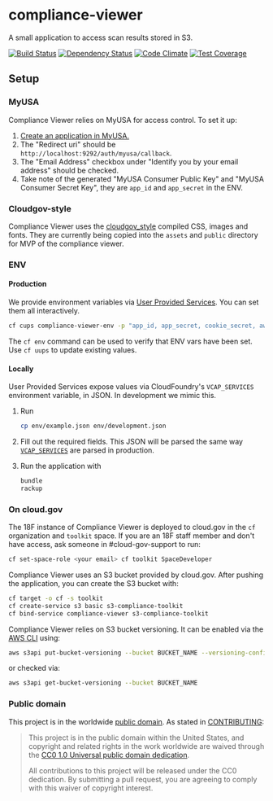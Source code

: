 # compliance-viewer

A small application to access scan results stored in S3.

[![Build Status](https://travis-ci.org/18F/compliance-viewer.svg?branch=master)](https://travis-ci.org/18F/compliance-viewer)
[![Dependency Status](https://gemnasium.com/18F/compliance-viewer.svg)](https://gemnasium.com/18F/compliance-viewer)
[![Code Climate](https://codeclimate.com/github/18F/compliance-viewer/badges/gpa.svg)](https://codeclimate.com/github/18F/compliance-viewer)
[![Test Coverage](https://codeclimate.com/github/18F/compliance-viewer/badges/coverage.svg)](https://codeclimate.com/github/18F/compliance-viewer/coverage)

## Setup

### MyUSA

Compliance Viewer relies on MyUSA for access control. To set it up:

1. [Create an application in MyUSA.](https://alpha.my.usa.gov/applications/new)
1. The "Redirect uri" should be `http://localhost:9292/auth/myusa/callback`.
1. The "Email Address" checkbox under "Identify you by your email address" should be checked.
1. Take note of the generated "MyUSA Consumer Public Key" and "MyUSA Consumer Secret Key", they are `app_id` and `app_secret` in the ENV.

### Cloudgov-style


Compliance Viewer uses the [cloudgov_style](https://github.com/18F/cg-style) compiled CSS, images and fonts. They are currently being copied into the `assets` and `public` directory for MVP of the compliance viewer.

### ENV

#### Production

We provide environment variables via [User Provided Services](https://docs.cloudfoundry.org/devguide/services/user-provided.html). You can set them all interactively.

```bash
cf cups compliance-viewer-env -p "app_id, app_secret, cookie_secret, aws_region, results_folder"
```

The `cf env` command can be used to verify that ENV vars have been set. Use `cf uups` to update existing values.

#### Locally

User Provided Services expose values via CloudFoundry's `VCAP_SERVICES` environment variable, in JSON. In development we mimic this.

1. Run

    ```bash
    cp env/example.json env/development.json
    ```

1. Fill out the required fields. This JSON will be parsed the same way [`VCAP_SERVICES`](https://docs.cloudfoundry.org/devguide/deploy-apps/environment-variable.html#VCAP-SERVICES) are parsed in production.
1. Run the application with

    ```bash
    bundle
    rackup
    ```

### On cloud.gov

The 18F instance of Compliance Viewer is deployed to cloud.gov in the `cf` organization and `toolkit` space. If you are an 18F staff member and don't have access, ask someone in #cloud-gov-support to run:

```bash
cf set-space-role <your email> cf toolkit SpaceDeveloper
```

Compliance Viewer uses an S3 bucket provided by cloud.gov. After pushing the application, you can create the S3 bucket with:

```bash
cf target -o cf -s toolkit
cf create-service s3 basic s3-compliance-toolkit
cf bind-service compliance-viewer s3-compliance-toolkit
```

Compliance Viewer relies on S3 bucket versioning. It can be enabled via the [AWS CLI](https://aws.amazon.com/cli/) using:

```bash
aws s3api put-bucket-versioning --bucket BUCKET_NAME --versioning-configuration Status=Enabled
```

or checked via:

```bash
aws s3api get-bucket-versioning --bucket BUCKET_NAME
```

### Public domain

This project is in the worldwide [public domain](LICENSE.md). As stated in [CONTRIBUTING](CONTRIBUTING.md):

> This project is in the public domain within the United States, and copyright and related rights in the work worldwide are waived through the [CC0 1.0 Universal public domain dedication](https://creativecommons.org/publicdomain/zero/1.0/).
>
> All contributions to this project will be released under the CC0 dedication. By submitting a pull request, you are agreeing to comply with this waiver of copyright interest.
